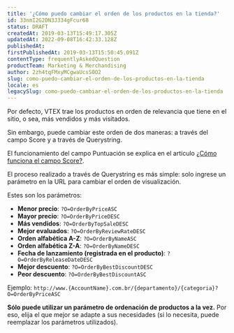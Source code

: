 ```yaml
---
title: '¿Cómo puedo cambiar el orden de los productos en la tienda?'
id: 33nmI2G2DN3J334gFcur68
status: DRAFT
createdAt: 2019-03-13T15:49:17.305Z
updatedAt: 2022-09-08T16:42:33.128Z
publishedAt: 
firstPublishedAt: 2019-03-13T15:50:45.091Z
contentType: frequentlyAskedQuestion
productTeam: Marketing & Merchandising
author: 2zh4tqFMxyMCgwaUcsS0O2
slug: como-puedo-cambiar-el-orden-de-los-productos-en-la-tienda
locale: es
legacySlug: como-puedo-cambiar-el-orden-de-los-productos-en-la-tienda
---
```


Por defecto, VTEX trae los productos en orden de relevancia que tiene en el sitio, o sea, más vendidos y más visitados.

Sin embargo, puede cambiar este orden de dos maneras: a través del campo Score y a través de Querystring.

El funcionamiento del campo Puntuación se explica en el artículo [¿Cómo funciona el campo Score?](https://help.vtex.com/es/tutorial/Cómo-funciona-el-campo-score--1BUZC0mBYEEIUgeQYAKcae "haga clic aquí").

El proceso realizado a través de Querystring es más simple: solo ingrese un parámetro en la URL para cambiar el orden de visualización.

Estes son los parámetros:

- __Menor precio__: `?O=OrderByPriceASC`
- __Mayor precio__: `?O=OrderByPriceDESC`
- __Más vendidos__: `?O=OrderByTopSaleDESC`
- __Mejor evaluados__: `?O=OrderByReviewRateDESC`
- __Orden alfabética A-Z__: `?O=OrderByNameASC`
- __Orden alfabética Z-A__: `?O=OrderByNameDESC`
- __Fecha de lanzamiento (registrada en el producto)__: `?O=OrderByReleaseDateDESC`
- __Mejor descuento__: `?O=OrderByBestDiscountDESC`
- __Peor descuento__: `?O=OrderByBestDiscountASC`

Ejemplo: `http://www.{AccountName}.com.br/{departamento}/{categoria}?O=OrderByPriceASC`

<div class="alert alert-warning">
<strong>Sólo puede utilizar un parámetro de ordenación de productos a la vez.</strong> Por eso, elija el que mejor se adapte a sus necesidades (si lo necesita, puede reemplazar los parámetros utilizados).
</div>
